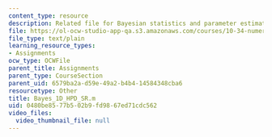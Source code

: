 ```yaml
---
content_type: resource
description: Related file for Bayesian statistics and parameter estimation.
file: https://ol-ocw-studio-app-qa.s3.amazonaws.com/courses/10-34-numerical-methods-applied-to-chemical-engineering-fall-2005/0480be8577b502b9fd9867ed71cdc562_Bayes_1D_HPD_SR.m
file_type: text/plain
learning_resource_types:
- Assignments
ocw_type: OCWFile
parent_title: Assignments
parent_type: CourseSection
parent_uid: 6579ba2a-d59e-49a2-b4b4-14584348cba6
resourcetype: Other
title: Bayes_1D_HPD_SR.m
uid: 0480be85-77b5-02b9-fd98-67ed71cdc562
video_files:
  video_thumbnail_file: null
---
```

